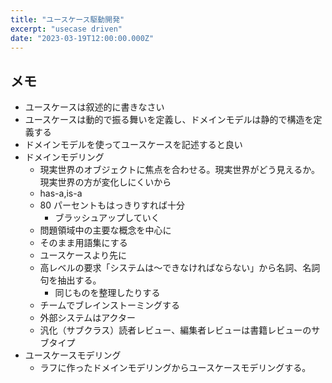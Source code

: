 ```yaml
---
title: "ユースケース駆動開発"
excerpt: "usecase driven"
date: "2023-03-19T12:00:00.000Z"
---
```


## メモ

- ユースケースは叙述的に書きなさい
- ユースケースは動的で振る舞いを定義し、ドメインモデルは静的で構造を定義する
- ドメインモデルを使ってユースケースを記述すると良い
- ドメインモデリング
  - 現実世界のオブジェクトに焦点を合わせる。現実世界がどう見えるか。現実世界の方が変化しにくいから
  - has-a,is-a
  - 80 パーセントもはっきりすれば十分
    - ブラッシュアップしていく
  - 問題領域中の主要な概念を中心に
  - そのまま用語集にする
  - ユースケースより先に
  - 高レベルの要求「システムは〜できなければならない」から名詞、名詞句を抽出する。
    - 同じものを整理したりする
  - チームでブレインストーミングする
  - 外部システムはアクター
  - 汎化（サブクラス）読者レビュー、編集者レビューは書籍レビューのサブタイプ
- ユースケースモデリング
  - ラフに作ったドメインモデリングからユースケースモデリングする。
